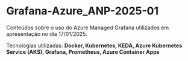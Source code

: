 # Grafana-Azure_ANP-2025-01
Conteúdos sobre o uso do Azure Managed Grafana utilizados em apresentação no dia 17/01/2025.

Tecnologias utilizadas: **Docker, Kubernetes, KEDA, Azure Kubernetes Service (AKS), Grafana, Prometheus, Azure Container Apps**
